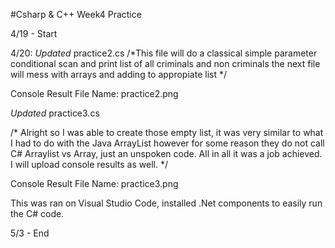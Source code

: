 #Csharp & C++ Week4 Practice


4/19 - Start

4/20: 
*Updated* practice2.cs
/*This file will do a classical simple parameter conditional scan and print list of all criminals and non criminals the next file will mess with arrays
and adding to appropiate list */

Console Result File Name: practice2.png

*Updated* practice3.cs

/* Alright so I was able to create those empty list, it was very similar to what I had to do with the Java ArrayList however for some reason they do not 
call C# Arraylist vs Array, just an unspoken code. All in all it was a job achieved. I will upload console results as well.
*/

Console Result File Name: practice3.png

This was ran on Visual Studio Code, installed .Net components to easily run the C# code.



5/3 - End
